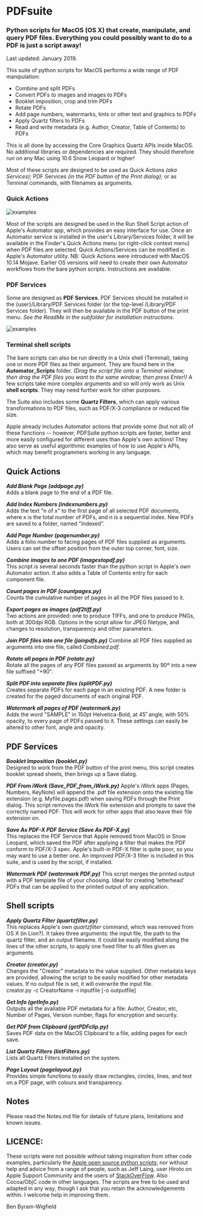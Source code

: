 # PDFsuite
### Python scripts for MacOS (OS X) that create, manipulate, and query PDF files.  Everything you could possibly want to do to a PDF is just a script away!

Last updated: January 2019.

This suite of python scripts for MacOS performs a wide range of PDF manipulation:  
* Combine and split PDFs
* Convert PDFs to images and images to PDFs
* Booklet imposition, crop and trim PDFs
* Rotate PDFs
* Add page numbers, watermarks, tints or other text and graphics to PDFs
* Apply Quartz filters to PDFs
* Read and write metadata (e.g. Author, Creator, Table of Contents) to PDFs

This is all done by accessing the Core Graphics Quartz APIs inside MacOS. No additional libraries or dependencies are required. They should therefore run on any Mac using 10.6 Snow Leopard or higher!

Most of these scripts are designed to be used as Quick Actions _(aka Services);_ PDF Services _(in the PDF button of the Print dialog);_ or as Terminal commands, with filenames as arguments.

### Quick Actions

<!-- ![sample](docs/example.svg) -->
![examples](doc/quickactionmenu.png)
<!-- <img src="doc/quickactionmenu.png" alt="layers"> -->
Most of the scripts are designed  be used in the Run Shell Script action of Apple's Automator app, which provides an easy interface for use. Once an Automator service is installed in the user's Library/Services folder, it will be available in the Finder's Quick Actions menu (or right-click context menu) when PDF files are selected. Quick Actions/Services can be modified in Apple's Automator utility. 
NB: Quick Actions were introduced with MacOS 10.14 Mojave. Earlier OS versions will need to create their own Automator workflows from the bare python scripts. Instructions are available.

### PDF Services
Some are designed as **PDF Services**. PDF Services should be installed in the {user}/Library/PDF Services folder (or the top-level /Library/PDF Services folder). They will then be available in the PDF button of the print menu. _See the ReadMe in the subfolder for installation instructions._
<!-- ![sample](docs/example.svg) -->
![examples](doc/PDFbutton.png)
<!-- <img src="doc/PDFbutton.png" alt="layers"> -->

### Terminal shell scripts
The bare scripts can also be run directly in a Unix shell (Terminal), taking one or more PDF files as their argument. They are found here in the **Automator_Scripts** folder. _(Drag the script file onto a Terminal window; then drag the PDF files you want to the same window; then press Enter!)_ 
A few scripts take more complex arguments and so will only work as Unix **shell scripts**. They may need further work for other purposes.

The Suite also includes some **Quartz Filters**, which can apply various transformations to PDF files, such as PDF/X-3 compliance or reduced file size.

Apple already includes Automator actions that provide some (but not all) of these functions -- however, PDFSuite python scripts are faster, better and more easily configured for different uses than Apple's own actions! They also serve as useful algorithmic examples of how to use Apple's APIs, which may benefit programmers working in any language.

## Quick Actions
***Add Blank Page (addpage.py)***  
Adds a blank page to the end of a PDF file.

***Add Index Numbers (indexnumbers.py)***  
Adds the text "n of x" to the first page of all selected PDF documents, where x is the total number of PDFs, and n is a sequential index. New PDFs are saved to a folder, named "Indexed".

***Add Page Number (pagenumber.py)***  
Adds a folio number to facing pages of PDF files supplied as arguments. Users can set the offset position from the outer top corner, font, size.

***Combine images to one PDF (imagestopdf.py)***  
This script is several seconds faster than the python script in Apple's own Automator action. It also adds a Table of Contents entry for each component file.

***Count pages in PDF (countpages.py)***  
Counts the cumulative number of pages in all the PDF files passed to it.

***Export pages as images (pdf2tiff.py)***  
Two actions are provided: one to produce TIFFs, and one to produce PNGs, both at 300dpi RGB. Options in the script allow for JPEG filetype, and changes to resolution, transparency and other parameters. 

***Join PDF files into one file (joinpdfs.py)*** 
Combine all PDF files supplied as arguments into one file, called _Combined.pdf_. 

***Rotate all pages in PDF (rotate.py)***  
Rotate all the pages of any PDF files passed as arguments by 90º into a new file suffixed "+90". 

***Split PDF into separate files (splitPDF.py)***  
Creates separate PDFs for each page in an existing PDF. A new folder is created for the paged documents of each original PDF.

***Watermark all pages of PDF (watermark.py)***  
Adds the word "SAMPLE" in 150pt Helvetica-Bold, at 45˚ angle, with 50% opacity, to every page of PDFs passed to it. These settings can easily be altered to other font, angle and opacity.

## PDF Services
***Booklet Imposition (booklet.py)***  
Designed to work from the PDF button of the print menu, this script creates booklet spread sheets, then brings up a Save dialog.

***PDF From  iWork (Save_PDF_from_iWork.py)***
Apple's iWork apps (Pages, Numbers, KeyNote) will append the .pdf file extension onto the existing file extension (e.g. Myfile.pages.pdf) when saving PDFs through the Print dialog. This script removes the iWork file extension and prompts to save the correctly named PDF. This will work for other apps that also leave their file extension on.

***Save As PDF-X PDF Service (Save As PDF-X.py)***  
This replaces the PDF Service that Apple removed from MacOS in Snow Leopard, which saved the PDF after applying a filter that makes the PDF conform to PDF/X-3 spec. Apple's built-in PDF-X filter is quite poor, so you may want to use a better one. An improved PDF/X-3 filter is included in this suite, and is used by the script, if installed.

***Watermark PDF (watermark PDF.py)***
This script merges the printed output with a PDF template file of your choosing. Ideal for creating 'letterhead' PDFs that can be applied to the printed output of any application.

## Shell scripts
***Apply Quartz Filter (quartzfilter.py)***  
This replaces Apple's own _quartzfilter_ command, which was removed from OS X (in Lion?). It takes three arguments: the input file, the path to the quartz filter, and an output filename. It could be easily modified along the lines of the other scripts, to apply one fixed filter to all files given as arguments.

***Creator (creator.py)***  
Changes the "Creator" metadata to the value supplied. Other metadata keys are provided, allowing the script to be easily modified for other metadata values. If no output file is set, it will overwrite the input file.  
creator.py -c CreatorName -i inputfile [-o outputfile]

***Get Info (getInfo.py)***  
Outputs all the available PDF metadata for a file: Author, Creator, etc, Number of Pages, Version number, flags for encryption and security.

***Get PDF from Clipboard (getPDFclip.py)***  
Saves PDF data on the MacOS Clipboard to a file, adding pages for each save.

***List Quartz Filters (listFilters.py)***  
Lists all Quartz Filters installed on the system.

***Page Layout (pagelayout.py)***  
Provides simple functions to easily draw rectangles, circles, lines, and text on a PDF page, with colours and transparency. 

## Notes

Please read the Notes.md file for details of future plans, limitations and known issues.

## LICENCE:
These scripts were not possible without taking inspiration from other code examples, particularly the [Apple open source python scripts](https://opensource.apple.com/source/pyobjc/); nor without help and advice from a range of people, such as Jeff Laing, user Hiroto on Apple Support Community and the users of [StackOverFlow](http://stackoverflow.com). Also Cocoa/ObjC code in other languages. The scripts are free to be used and adapted in any way, though I ask that you retain the acknowledgements within. I welcome help in improving them.

Ben Byram-Wigfield
